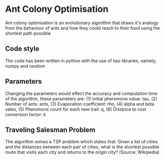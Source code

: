 # Ant Colony Optimisation
Ant colony optimisation is an evolutionary algorithm that draws it's analogy from the behaviour of ants and how they could reach to their food using the shortest path possible

## Code style
The code has been written in python with the use of two libraries, namely, numpy and random

## Parameters
Changing the parameters would effect the accuracy and computation time of the algorithm, these parameters are:
(1) Initial pheromone value: tau, (2) Number of ants: ants, (3) Evaporation coefficient: rho, (4) alpha and beta vales, (5) Pheromone count for each new trail: q, (6) Distance to cost conversion factor: k

## Traveling Salesman Problem
The algorithm solves a TSP problem which states that: Given a list of cities and the distances between each pair of cities, what is the shortest possible route that visits each city and returns to the origin city? (Source: Wikipedia)
